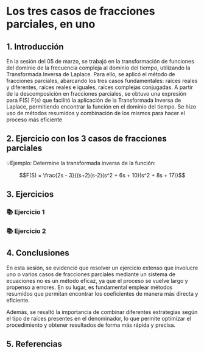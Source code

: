 # Los tres casos de fracciones parciales, en uno

## 1. Introducción
En la sesión del 05 de marzo, se trabajó en la transformación de funciones del dominio de la frecuencia compleja al dominio del tiempo, utilizando la Transformada Inversa de Laplace. Para ello, se aplicó el método de fracciones parciales, abarcando los tres casos fundamentales: raíces reales y diferentes, raíces reales e iguales, raíces complejas conjugadas.
A partir de la descomposición en fracciones parciales, se obtuvo una expresión para F(S)
F(s) que facilitó la aplicación de la Transformada Inversa de Laplace, permitiendo encontrar la función en el dominio del tiempo. Se hizo uso de métodos resumidos y combinación de los mismos para hacer el proceso más eficiente
## 2. Ejercicio con los 3 casos de fracciones parciales
💡Ejemplo: Determine la transformada inversa de la función:

$$F(S) = \frac{2s - 3}{(s+2)(s-2)(s^2 + 6s + 10)(s^2 + 8s + 17)}$$
## 3. Ejercicios
### 📚 Ejercicio 1
### 📚 Ejercicio 2
## 4. Conclusiones
En esta sesión, se evidenció que resolver un ejercicio extenso que involucre uno o varios casos de fracciones parciales mediante un sistema de ecuaciones no es un método eficaz, ya que el proceso se vuelve largo y propenso a errores. En su lugar, es fundamental emplear métodos resumidos que permitan encontrar los coeficientes de manera más directa y eficiente.

Además, se resaltó la importancia de combinar diferentes estrategias según el tipo de raíces presentes en el denominador, lo que permite optimizar el procedimiento y obtener resultados de forma más rápida y precisa.
## 5. Referencias


